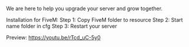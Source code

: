 

We are here to help you upgrade your server and grow together.

Installation for FiveM: Step 1: Copy FiveM folder to resource Step 2: Start name folder in cfg Step 3: Restart your server

Preview: https://youtu.be/rTcd_uC-5y0
